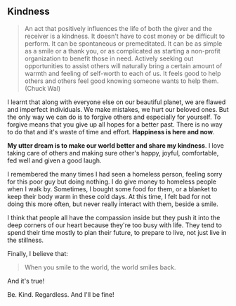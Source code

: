 ## Kindness

> An act that positively influences the life of both the giver and the receiver is a kindness. It doesn't have to cost money or be difficult to perform. It can be spontaneous or premeditated. It can be as simple as a smile or a thank you, or as complicated as starting a non-profit organization to benefit those in need. Actively seeking out opportunities to assist others will naturally bring a certain amount of warmth and feeling of self-worth to each of us. It feels good to help others and others feel good knowing someone wants to help them.
(Chuck Wal)


I learnt that along with everyone else on our beautiful planet, we are flawed and imperfect individuals. We make mistakes, we hurt our beloved ones. But the only way we can do is to forgive others and especially for yourself. To forgive means that you give up all hopes for a better past. There is no way to do that and it's waste of time and effort. **Happiness is here and now**.

**My utter dream is to make our world better and share my kindness**. I love taking care of others and making sure other's happy, joyful, comfortable, fed well and given a good laugh.

I remembered the many times  I had seen a homeless person, feeling sorry for this poor guy but doing nothing. I do give money to homeless people when I walk by. Sometimes, I bought some food for them, or a blanket to keep their body warm in these cold days. At this time, I felt bad for not doing this more often, but never really interact with them, beside a smile. 
 
I think that people all have the compassion inside but they push it into the deep corners of our heart because they're too busy with life. They tend to spend their time mostly to plan their future, to prepare to live, not just live in the stillness.

Finally, I believe that: 
> When you smile to the world, the world smiles back.

And it's true!  

Be. Kind. Regardless. And I'll be fine!
